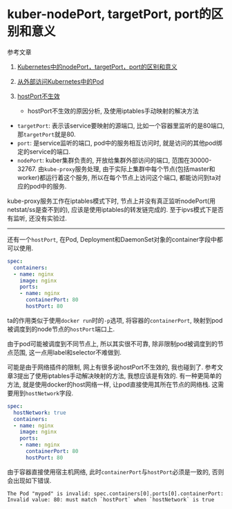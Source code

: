 # kuber-nodePort, targetPort, port的区别和意义

参考文章

1. [Kubernetes中的nodePort，targetPort，port的区别和意义](https://blog.csdn.net/u013760355/article/details/70162242)

2. [从外部访问Kubernetes中的Pod](https://jimmysong.io/posts/accessing-kubernetes-pods-from-outside-of-the-cluster/)

3. [hostPort不生效](http://liupeng0518.github.io/2018/12/29/k8s/Network/%E5%BC%82%E5%B8%B8%E6%8E%92%E9%94%99/)
    - hostPort不生效的原因分析, 及使用iptables手动映射的解决方法

- `targetPort`: 表示该service要映射的源端口, 比如一个容器里监听的是80端口, 那`targetPort`就是80. 
- `port`: 是service监听的端口, pod中的服务相互访问时, 就是访问的其他pod绑定的service的端口.
- `nodePort`: kuber集群负责的, 开放给集群外部访问的端口, 范围在30000-32767. 由`kube-proxy`服务处理, 由于实际上集群中每个节点(包括master和worker)都运行着这个服务, 所以在每个节点上访问这个端口, 都能访问到ta对应的pod中的服务. 

kube-proxy服务工作在iptables模式下时, 节点上并没有真正监听nodePort(用netstat/ss是查不到的), 应该是使用iptables的转发链完成的. 至于ipvs模式下是否有监听, 还没有实验过.

------

还有一个`hostPort`, 在Pod, Deployment和DaemonSet对象的container字段中都可以使用.

```yaml
spec:
  containers:
  - name: nginx
    image: nginx
    ports:
    - name: nginx
      containerPort: 80
      hostPort: 80
```

ta的作用类似于使用`docker run`时的`-p`选项, 将容器的`containerPort`, 映射到pod被调度到的node节点的`hostPort`端口上.

由于pod可能被调度到不同节点上, 所以其实很不可靠, 除非限制pod被调度到的节点范围, 这一点用label和selector不难做到.

可能是由于网络插件的限制, 网上有很多说hostPort不生效的, 我也碰到了. 参考文章3提出了使用iptables手动解决映射的方法, 我想应该是有效的. 有一种更简单的方法, 就是使用docker的host网络一样, 让pod直接使用其所在节点的网络栈. 这需要用到`hostNetwork`字段.

```yaml
spec:
  hostNetwork: true
  containers:
  - name: nginx
    image: nginx
    ports:
    - name: nginx
      containerPort: 80
      hostPort: 80
```

由于容器直接使用宿主机网络, 此时`containerPort`与`hostPort`必须是一致的, 否则会出现如下错误.

```
The Pod "mypod" is invalid: spec.containers[0].ports[0].containerPort: Invalid value: 80: must match `hostPort` when `hostNetwork` is true
```